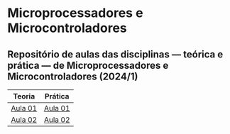 # Microprocessadores e Microcontroladores

## Repositório de aulas das disciplinas — teórica e prática — de Microprocessadores e Microcontroladores (2024/1)

|                         Teoria                          |                                     Prática                                     |
| :-----------------------------------------------------: | :-----------------------------------------------------------------------------: |
| [Aula 01](https://diegoascanio.github.io/mpmc-aula-01/) | [Aula 01](https://github.com/DiegoAscanio/lab-mpmc-aula-01/blob/main/README.md) |
| [Aula 02](https://diegoascanio.github.io/mpmc-aula-02/) |                                   [Aula 02]()                                   |
